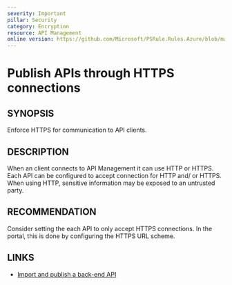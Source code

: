 ```yaml
---
severity: Important
pillar: Security
category: Encryption
resource: API Management
online version: https://github.com/Microsoft/PSRule.Rules.Azure/blob/main/docs/rules/en/Azure.APIM.HTTPEndpoint.md
---
```


# Publish APIs through HTTPS connections

## SYNOPSIS

Enforce HTTPS for communication to API clients.

## DESCRIPTION

When an client connects to API Management it can use HTTP or HTTPS.
Each API can be configured to accept connection for HTTP and/ or HTTPS.
When using HTTP, sensitive information may be exposed to an untrusted party.

## RECOMMENDATION

Consider setting the each API to only accept HTTPS connections.
In the portal, this is done by configuring the HTTPS URL scheme.

## LINKS

- [Import and publish a back-end API](https://docs.microsoft.com/en-us/azure/api-management/import-api-from-oas#-import-and-publish-a-back-end-api)
